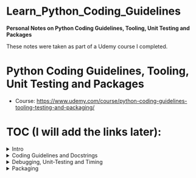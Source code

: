 # Learn_Python_Coding_Guidelines

**Personal Notes on Python Coding Guidelines, Tooling, Unit Testing and Packages**

These notes were taken as part of a Udemy course I completed.

# Python Coding Guidelines, Tooling, Unit Testing and Packages
* Course: https://www.udemy.com/course/python-coding-guidelines-tooling-testing-and-packaging/

# TOC (I will add the links later):
<details>
  <summary>Intro</summary>
      <a href="#">PAGE 1</a>
        <ol>
            <li><a href="#">Make a virtual enviorment</a></li>
            <li><a href="#">Setup visual studio code</a></li>
        </ol>
</details>

<details>
  <summary>Coding Guidelines and Docstrings</summary>
      <a href="#">PAGE 1</a>
        <ol>
            <li><a href="#">PEP 8 Coding Guidelines - Part 1</a></li>
            <li><a href="#">PEP 8 Coding Guidelines - Part 2</a></li>
            <li><a href="#">Code Linter - Pylint - Part 1</a></li>
            <li><a href="#">Code Linter - Pylint - Part 2</a></li>
            <li><a href="#">Code Linter - Flake8</a></li>
            <li><a href="#">Tool - isort</a></li>
            <li><a href="#">Formater - Autopep8</a></li>
            <li><a href="#">Formater - Black</a></li>
            <li><a href="#">Docstring - Numpy Style</a></li>
            <li><a href="#">Docstring - ReST (Sphinx)</a></li>
            <li><a href="#">Docstring - Google style</a></li>
            <li><a href="#">Code linter - Pydocstyle </a></li>
            <li><a href="#">Type Annotations and Mypy - Part 1</a></li>
            <li><a href="#">Type Annotations and Mypy - Part 2</a></li>
            <li><a href="#">Type Annotations and Mypy - Part 3</a></li>
            <li><a href="#">Config files for the tools</a></li>
            <li><a href="#">Setup the tools in vscode</a></li>
        </ol>
</details>

<details>
  <summary>Debugging, Unit-Testing and Timing</summary>
      <a href="#">PAGE 1</a>
        <ol>
            <li><a href="#">Debugging in VS Code</a></li>
            <li><a href="#">Timing </a></li>
            <li><a href="#">Profiling</a></li>
            <li><a href="#">Unit-Testing</a></li>
        </ol>
</details>

<details>
  <summary>Packaging</summary>
      <a href="#">PAGE 1</a>
        <ol>
            <li><a href="#">Debugging in VS Code</a></li>
            <li><a href="#">Modules and Packages - Part 1</a></li>
            <li><a href="#">Modules and Packages - Part 2</a></li>
            <li><a href="#">Creating a Package for an Example Vector Class</a></li>
            <li><a href="#">HTML Documentation with Mkdocs</a></li>
            <li><a href="#">Install Make and Git</a></li>
            <li><a href="#">Github Repository and GitHub Pages</a></li>
            <li><a href="#">Makefile and Requirements</a></li>
            <li><a href="#">More to Unit-Tests</a></li>
            <li><a href="#">Python Test Explorer</a></li>
            <li><a href="#">Code Coverage</a></li>
            <li><a href="#">GitHub WorkFlows and Pre-Commit</a></li>
        </ol>
</details>

<!---
<details>
  <summary>TITLE</summary>
      <a href="#">desc</a>
        <ol>
            <li><a href="#">desc</a></li>
        </ol>
</details>
--->
